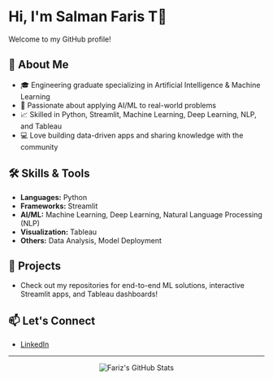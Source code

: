# Hi, I'm Salman Faris T👋

Welcome to my GitHub profile!

## 🚀 About Me

- 🎓 Engineering graduate specializing in Artificial Intelligence & Machine Learning  
- 🌱 Passionate about applying AI/ML to real-world problems  
- 📈 Skilled in Python, Streamlit, Machine Learning, Deep Learning, NLP, and Tableau  
- 💻 Love building data-driven apps and sharing knowledge with the community  

## 🛠️ Skills & Tools

- **Languages:** Python  
- **Frameworks:** Streamlit  
- **AI/ML:** Machine Learning, Deep Learning, Natural Language Processing (NLP)  
- **Visualization:** Tableau  
- **Others:** Data Analysis, Model Deployment

## 🌟 Projects

- Check out my repositories for end-to-end ML solutions, interactive Streamlit apps, and Tableau dashboards!

## 📫 Let's Connect

- [LinkedIn](https://linkedin.com/in/farizsalmant)

---

<p align="center">
  <img src="https://github-readme-stats.vercel.app/api?username=farizsalman&show_icons=true&theme=radical" alt="Fariz's GitHub Stats" />
</p>